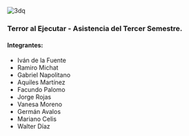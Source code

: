 ![3dq](https://user-images.githubusercontent.com/95314959/235234028-0f1a1f74-3c10-4ab6-98ed-07addc39182e.gif)


### Terror al Ejecutar - Asistencia del Tercer Semestre.

#### Integrantes:

- Iván de la Fuente
- Ramiro Michat
- Gabriel Napolitano
- Aquiles Martínez
- Facundo Palomo
- Jorge Rojas
- Vanesa Moreno
- Germán Avalos
- Mariano Celis
- Walter Díaz
